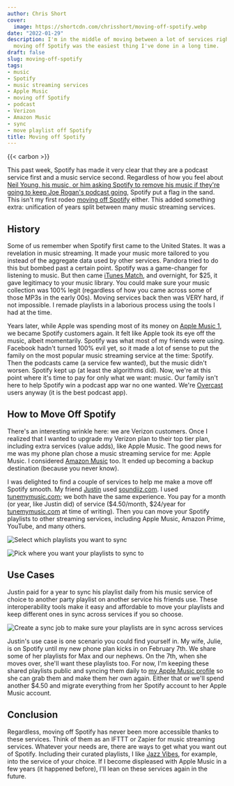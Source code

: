 ```yaml
---
author: Chris Short
cover:
  image: https://shortcdn.com/chrisshort/moving-off-spotify.webp
date: "2022-01-29"
description: I'm in the middle of moving between a lot of services right now but,
  moving off Spotify was the easiest thing I've done in a long time.
draft: false
slug: moving-off-spotify
tags:
- music
- Spotify
- music streaming services
- Apple Music
- moving off Spotify
- podcast
- Verizon
- Amazon Music
- sync
- move playlist off Spotify
title: Moving off Spotify
---
```


{{< carbon >}}

This past week, Spotify has made it very clear that they are a podcast service first and a music service second. Regardless of how you feel about [Neil Young, his music, or him asking Spotify to remove his music if they're going to keep Joe Rogan's podcast going](https://www.nytimes.com/2022/01/26/arts/music/spotify-neil-young-joe-rogan.html), Spotify put a flag in the sand. This isn't my first rodeo [moving off Spotify](https://chrisshort.net/why-i-dumped-spotify-premium/) either. This added something extra: unification of years split between many music streaming services.

## History

Some of us remember when Spotify first came to the United States. It was a revelation in music streaming. It made your music more tailored to you instead of the aggregate data used by other services. Pandora tried to do this but bombed past a certain point. Spotify was a game-changer for listening to music. But then came [iTunes Match](https://support.apple.com/en-us/HT204146), and overnight, for $25, it gave legitimacy to your music library. You could make sure your music collection was 100% legit (regardless of how you came across some of those MP3s in the early 00s). Moving services back then was VERY hard, if not impossible. I remade playlists in a laborious process using the tools I had at the time.

Years later, while Apple was spending most of its money on [Apple Music 1](https://en.wikipedia.org/wiki/Apple_Music_1), we became Spotify customers again. It felt like Apple took its eye off the music, albeit momentarily. Spotify was what most of my friends were using. Facebook hadn't turned 100% evil yet, so it made a lot of sense to put the family on the most popular music streaming service at the time: Spotify. Then the podcasts came (a service few wanted), but the music didn't worsen. Spotify kept up (at least the algorithms did). Now, we're at this point where it's time to pay for only what we want: music. Our family isn't here to help Spotify win a podcast app war no one wanted. We're [Overcast](https://overcast.fm/) users anyway (it is the best podcast app).

## How to Move Off Spotify

There's an interesting wrinkle here: we are Verizon customers. Once I realized that I wanted to upgrade my Verizon plan to their top tier plan, including extra services (value adds), like Apple Music. The good news for me was my phone plan chose a music streaming service for me: Apple Music. I considered [Amazon Music](https://music.amazon.com/) too. It ended up becoming a backup destination (because you never know).

I was delighted to find a couple of services to help me make a move off Spotify smooth. My friend [Justin](https://twitter.com/Evolatic) used [soundiiz.com](https://soundiiz.com/). I used [tunemymusic.com](https://www.tunemymusic.com/); we both have the same experience. You pay for a month (or year, like Justin did) of service ($4.50/month, $24/year for [tunemymusic.com](https://www.tunemymusic.com/) at time of writing). Then you can move your Spotify playlists to other streaming services, including Apple Music, Amazon Prime, YouTube, and many others.

![Select which playlists you want to sync](https://shortcdn.com/chrisshort/select-playlists.webp)

![Pick where you want your playlists to sync to](https://shortcdn.com/chrisshort/select-destination.webp)

## Use Cases

Justin paid for a year to sync his playlist daily from his music service of choice to another party playlist on another service his friends use. These interoperability tools make it easy and affordable to move your playlists and keep different ones in sync across services if you so choose.

![Create a sync job to make sure your playlists are in sync across services](https://shortcdn.com/chrisshort/create-sync.webp)

Justin's use case is one scenario you could find yourself in. My wife, Julie, is on Spotify until my new phone plan kicks in on February 7th. We share some of her playlists for Max and our nephews. On the 7th, when she moves over, she'll want these playlists too. For now, I'm keeping these shared playlists public and syncing them daily to [my Apple Music profile](https://music.apple.com/profile/TheChrisShort) so she can grab them and make them her own again. Either that or we'll spend another $4.50 and migrate everything from her Spotify account to her Apple Music account.

## Conclusion

Regardless, moving off Spotify has never been more accessible thanks to these services. Think of them as an IFTTT or Zapier for music streaming services. Whatever your needs are, there are ways to get what you want out of Spotify. Including their curated playlists, I like [Jazz Vibes](https://music.apple.com/us/playlist/jazz-vibes/pl.u-PDb42NBTo6mLr2), for example, into the service of your choice. If I become displeased with Apple Music in a few years (it happened before), I'll lean on these services again in the future.

